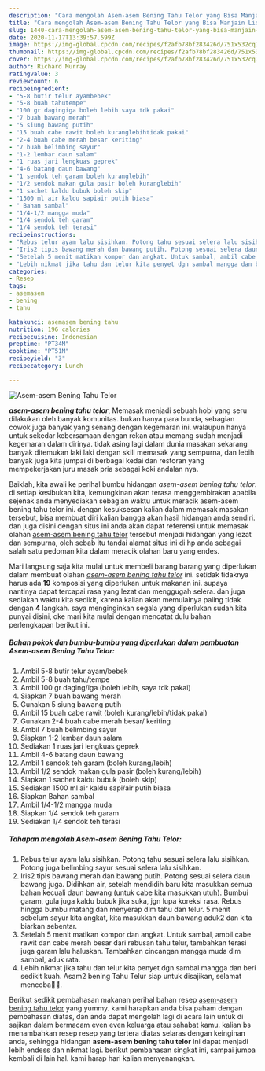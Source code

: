 ```yaml
---
description: "Cara mengolah Asem-asem Bening Tahu Telor yang Bisa Manjain Lidah"
title: "Cara mengolah Asem-asem Bening Tahu Telor yang Bisa Manjain Lidah"
slug: 1440-cara-mengolah-asem-asem-bening-tahu-telor-yang-bisa-manjain-lidah
date: 2020-11-17T13:39:57.599Z
image: https://img-global.cpcdn.com/recipes/f2afb78bf283426d/751x532cq70/asem-asem-bening-tahu-telor-foto-resep-utama.jpg
thumbnail: https://img-global.cpcdn.com/recipes/f2afb78bf283426d/751x532cq70/asem-asem-bening-tahu-telor-foto-resep-utama.jpg
cover: https://img-global.cpcdn.com/recipes/f2afb78bf283426d/751x532cq70/asem-asem-bening-tahu-telor-foto-resep-utama.jpg
author: Richard Murray
ratingvalue: 3
reviewcount: 6
recipeingredient:
- "5-8 butir telur ayambebek"
- "5-8 buah tahutempe"
- "100 gr dagingiga boleh lebih saya tdk pakai"
- "7 buah bawang merah"
- "5 siung bawang putih"
- "15 buah cabe rawit boleh kuranglebihtidak pakai"
- "2-4 buah cabe merah besar keriting"
- "7 buah belimbing sayur"
- "1-2 lembar daun salam"
- "1 ruas jari lengkuas geprek"
- "4-6 batang daun bawang"
- "1 sendok teh garam boleh kuranglebih"
- "1/2 sendok makan gula pasir boleh kuranglebih"
- "1 sachet kaldu bubuk boleh skip"
- "1500 ml air kaldu sapiair putih biasa"
- " Bahan sambal"
- "1/4-1/2 mangga muda"
- "1/4 sendok teh garam"
- "1/4 sendok teh terasi"
recipeinstructions:
- "Rebus telur ayam lalu sisihkan. Potong tahu sesuai selera lalu sisihkan. Potong juga belimbing sayur sesuai selera lalu sisihkan."
- "Iris2 tipis bawang merah dan bawang putih. Potong sesuai selera daun bawang juga. Didihkan air, setelah mendidih baru kita masukkan semua bahan kecuali daun bawang (untuk cabe kita masukkan utuh). Bumbui garam, gula juga kaldu bubuk jika suka, jgn lupa koreksi rasa. Rebus hingga bumbu matang dan menyerap dlm tahu dan telur. 5 menit sebelum sayur kita angkat, kita masukkan daun bawang aduk2 dan kita biarkan sebentar."
- "Setelah 5 menit matikan kompor dan angkat. Untuk sambal, ambil cabe rawit dan cabe merah besar dari rebusan tahu telur, tambahkan terasi juga garam lalu haluskan. Tambahkan cincangan mangga muda dlm sambal, aduk rata."
- "Lebih nikmat jika tahu dan telur kita penyet dgn sambal mangga dan beri sedikit kuah. Asam2 bening Tahu Telur siap untuk disajikan, selamat mencoba🙏🥰."
categories:
- Resep
tags:
- asemasem
- bening
- tahu

katakunci: asemasem bening tahu 
nutrition: 196 calories
recipecuisine: Indonesian
preptime: "PT34M"
cooktime: "PT51M"
recipeyield: "3"
recipecategory: Lunch

---
```



![Asem-asem Bening Tahu Telor](https://img-global.cpcdn.com/recipes/f2afb78bf283426d/751x532cq70/asem-asem-bening-tahu-telor-foto-resep-utama.jpg)

<b><i>asem-asem bening tahu telor</i></b>, Memasak menjadi sebuah hobi yang seru dilakukan oleh banyak komunitas. bukan hanya para bunda, sebagian cowok juga banyak yang senang dengan kegemaran ini. walaupun hanya untuk sekedar kebersamaan dengan rekan atau memang sudah menjadi kegemaran dalam dirinya. tidak asing lagi dalam dunia masakan sekarang banyak ditemukan laki laki dengan skill memasak yang sempurna, dan lebih banyak juga kita jumpai di berbagai kedai dan restoran yang mempekerjakan juru masak pria sebagai koki andalan nya.

Baiklah, kita awali ke perihal bumbu hidangan <i>asem-asem bening tahu telor</i>. di setiap kesibukan kita, kemungkinan akan terasa menggembirakan apabila sejenak anda menyediakan sebagian waktu untuk meracik asem-asem bening tahu telor ini. dengan kesuksesan kalian dalam memasak masakan tersebut, bisa membuat diri kalian bangga akan hasil hidangan anda sendiri. dan juga disini dengan situs ini anda akan dapat referensi untuk memasak olahan <u>asem-asem bening tahu telor</u> tersebut menjadi hidangan yang lezat dan sempurna, oleh sebab itu tandai alamat situs ini di hp anda sebagai salah satu pedoman kita dalam meracik olahan baru yang endes.




Mari langsung saja kita mulai untuk membeli barang barang yang diperlukan dalam membuat olahan <u><i>asem-asem bening tahu telor</i></u> ini. setidak tidaknya harus ada <b>19</b> komposisi yang diperlukan untuk makanan ini. supaya nantinya dapat tercapai rasa yang lezat dan menggugah selera. dan juga sediakan waktu kita sedikit, karena kalian akan memulainya paling tidak dengan <b>4</b> langkah. saya menginginkan segala yang diperlukan sudah kita punyai disini, oke mari kita mulai dengan mencatat dulu bahan perlengkapan berikut ini.

<!--inarticleads1-->

##### Bahan pokok dan bumbu-bumbu yang diperlukan dalam pembuatan Asem-asem Bening Tahu Telor:

1. Ambil 5-8 butir telur ayam/bebek
1. Ambil 5-8 buah tahu/tempe
1. Ambil 100 gr daging/iga (boleh lebih, saya tdk pakai)
1. Siapkan 7 buah bawang merah
1. Gunakan 5 siung bawang putih
1. Ambil 15 buah cabe rawit (boleh kurang/lebih/tidak pakai)
1. Gunakan 2-4 buah cabe merah besar/ keriting
1. Ambil 7 buah belimbing sayur
1. Siapkan 1-2 lembar daun salam
1. Sediakan 1 ruas jari lengkuas geprek
1. Ambil 4-6 batang daun bawang
1. Ambil 1 sendok teh garam (boleh kurang/lebih)
1. Ambil 1/2 sendok makan gula pasir (boleh kurang/lebih)
1. Siapkan 1 sachet kaldu bubuk (boleh skip)
1. Sediakan 1500 ml air kaldu sapi/air putih biasa
1. Siapkan  Bahan sambal
1. Ambil 1/4-1/2 mangga muda
1. Siapkan 1/4 sendok teh garam
1. Sediakan 1/4 sendok teh terasi




<!--inarticleads2-->

##### Tahapan mengolah Asem-asem Bening Tahu Telor:

1. Rebus telur ayam lalu sisihkan. Potong tahu sesuai selera lalu sisihkan. Potong juga belimbing sayur sesuai selera lalu sisihkan.
1. Iris2 tipis bawang merah dan bawang putih. Potong sesuai selera daun bawang juga. Didihkan air, setelah mendidih baru kita masukkan semua bahan kecuali daun bawang (untuk cabe kita masukkan utuh). Bumbui garam, gula juga kaldu bubuk jika suka, jgn lupa koreksi rasa. Rebus hingga bumbu matang dan menyerap dlm tahu dan telur. 5 menit sebelum sayur kita angkat, kita masukkan daun bawang aduk2 dan kita biarkan sebentar.
1. Setelah 5 menit matikan kompor dan angkat. Untuk sambal, ambil cabe rawit dan cabe merah besar dari rebusan tahu telur, tambahkan terasi juga garam lalu haluskan. Tambahkan cincangan mangga muda dlm sambal, aduk rata.
1. Lebih nikmat jika tahu dan telur kita penyet dgn sambal mangga dan beri sedikit kuah. Asam2 bening Tahu Telur siap untuk disajikan, selamat mencoba🙏🥰.




Berikut sedikit pembahasan makanan perihal bahan resep <u>asem-asem bening tahu telor</u> yang yummy. kami harapkan anda bisa paham dengan pembahasan diatas, dan anda dapat mengolah lagi di acara lain untuk di sajikan dalam bermacam even even keluarga atau sahabat kamu. kalian bs menambahkan resep resep yang tertera diatas selaras dengan keinginan anda, sehingga hidangan <b>asem-asem bening tahu telor</b> ini dapat menjadi lebih endess dan nikmat lagi. berikut pembahasan singkat ini, sampai jumpa kembali di lain hal. kami harap hari kalian menyenangkan.
